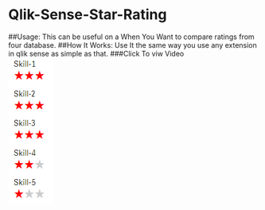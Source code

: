 # Qlik-Sense-Star-Rating
##Usage:
This can be useful on a When You Want to compare ratings from four database.
##How It Works:
Use It the same way you use any extension in qlik sense as simple as that.
###Click To viw Video
<br>
[![RatingChart](./Rating.PNG)](https://www.youtube.com/embed/FKhLFz_kA_I "Click to Watch!")
